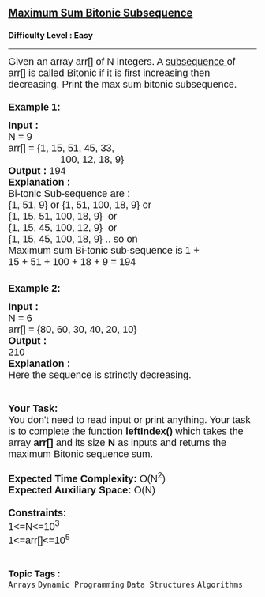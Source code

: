<h2><a href="https://www.geeksforgeeks.org/problems/maximum-sum-bitonic-subsequence1857/1?page=1&category=Dynamic%20Programming&sortBy=difficulty">Maximum Sum Bitonic Subsequence</a></h2><h3>Difficulty Level : Easy</h3><hr><div class="problems_problem_content__Xm_eO"><p><span style="font-size:20px"><span style="font-family:arial,helvetica,sans-serif">Given an array arr[]&nbsp;of N integers. A <a href="http://en.wikipedia.org/wiki/Subsequence">subsequence&nbsp;</a>of arr[]&nbsp;is called Bitonic if it is first increasing then decreasing. Print the max sum bitonic subsequence.<br>
<br>
<strong>Example 1:</strong></span></span></p>

<pre><span style="font-size:20px"><span style="font-family:arial,helvetica,sans-serif"><strong>Input :</strong>
N = 9
arr[] = {1, 15, 51, 45, 33,
                   100, 12, 18, 9}
<strong>Output : </strong>194
<strong>Explanation :</strong>
Bi-tonic Sub-sequence are :
{1, 51, 9} or {1, 51, 100, 18, 9} or
{1, 15, 51, 100, 18, 9}  or
{1, 15, 45, 100, 12, 9}  or
{1, 15, 45, 100, 18, 9} .. so on           
Maximum sum Bi-tonic sub-sequence is 1 +
15 + 51 + 100 + 18 + 9 = 194</span></span></pre>

<p><br>
<span style="font-size:20px"><span style="font-family:arial,helvetica,sans-serif"><strong>Example 2:</strong></span></span></p>

<pre><span style="font-size:20px"><span style="font-family:arial,helvetica,sans-serif"><strong>Input :</strong>
N = 6
arr[] = {80, 60, 30, 40, 20, 10}
<strong>Output :</strong>
210
<strong>Explanation :</strong>
Here the sequence is strinctly decreasing.
</span></span></pre>

<p>&nbsp;</p>

<p><span style="font-size:20px"><span style="font-family:arial,helvetica,sans-serif"><strong>Your Task:&nbsp;&nbsp;</strong><br>
You don't need to read input or print anything. Your task is to complete the function&nbsp;<strong>leftIndex()</strong>&nbsp;which takes the array <strong>arr[]</strong> and its size <strong>N </strong>as inputs and returns the maximum Bitonic sequence sum.<br>
<br>
<strong>Expected Time Complexity:</strong> O(N<sup>2</sup>)<br>
<strong>Expected Auxiliary Space:</strong> O(N)<br>
<br>
<strong>Constraints:</strong><br>
1&lt;=N&lt;=10<sup>3</sup><br>
1&lt;=arr[]&lt;=10<sup>5</sup></span></span></p>
</div><br><p><span style=font-size:18px><strong>Topic Tags : </strong><br><code>Arrays</code>&nbsp;<code>Dynamic Programming</code>&nbsp;<code>Data Structures</code>&nbsp;<code>Algorithms</code>&nbsp;